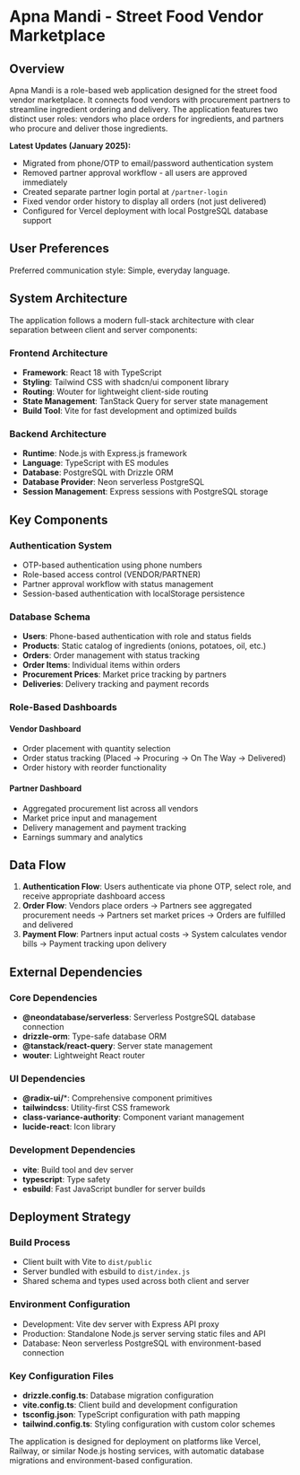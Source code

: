 # Apna Mandi - Street Food Vendor Marketplace

## Overview

Apna Mandi is a role-based web application designed for the street food vendor marketplace. It connects food vendors with procurement partners to streamline ingredient ordering and delivery. The application features two distinct user roles: vendors who place orders for ingredients, and partners who procure and deliver those ingredients.

**Latest Updates (January 2025):**
- Migrated from phone/OTP to email/password authentication system
- Removed partner approval workflow - all users are approved immediately
- Created separate partner login portal at `/partner-login`
- Fixed vendor order history to display all orders (not just delivered)
- Configured for Vercel deployment with local PostgreSQL database support

## User Preferences

Preferred communication style: Simple, everyday language.

## System Architecture

The application follows a modern full-stack architecture with clear separation between client and server components:

### Frontend Architecture
- **Framework**: React 18 with TypeScript
- **Styling**: Tailwind CSS with shadcn/ui component library
- **Routing**: Wouter for lightweight client-side routing
- **State Management**: TanStack Query for server state management
- **Build Tool**: Vite for fast development and optimized builds

### Backend Architecture
- **Runtime**: Node.js with Express.js framework
- **Language**: TypeScript with ES modules
- **Database**: PostgreSQL with Drizzle ORM
- **Database Provider**: Neon serverless PostgreSQL
- **Session Management**: Express sessions with PostgreSQL storage

## Key Components

### Authentication System
- OTP-based authentication using phone numbers
- Role-based access control (VENDOR/PARTNER)
- Partner approval workflow with status management
- Session-based authentication with localStorage persistence

### Database Schema
- **Users**: Phone-based authentication with role and status fields
- **Products**: Static catalog of ingredients (onions, potatoes, oil, etc.)
- **Orders**: Order management with status tracking
- **Order Items**: Individual items within orders
- **Procurement Prices**: Market price tracking by partners
- **Deliveries**: Delivery tracking and payment records

### Role-Based Dashboards

#### Vendor Dashboard
- Order placement with quantity selection
- Order status tracking (Placed → Procuring → On The Way → Delivered)
- Order history with reorder functionality

#### Partner Dashboard
- Aggregated procurement list across all vendors
- Market price input and management
- Delivery management and payment tracking
- Earnings summary and analytics

## Data Flow

1. **Authentication Flow**: Users authenticate via phone OTP, select role, and receive appropriate dashboard access
2. **Order Flow**: Vendors place orders → Partners see aggregated procurement needs → Partners set market prices → Orders are fulfilled and delivered
3. **Payment Flow**: Partners input actual costs → System calculates vendor bills → Payment tracking upon delivery

## External Dependencies

### Core Dependencies
- **@neondatabase/serverless**: Serverless PostgreSQL database connection
- **drizzle-orm**: Type-safe database ORM
- **@tanstack/react-query**: Server state management
- **wouter**: Lightweight React router

### UI Dependencies
- **@radix-ui/***: Comprehensive component primitives
- **tailwindcss**: Utility-first CSS framework
- **class-variance-authority**: Component variant management
- **lucide-react**: Icon library

### Development Dependencies
- **vite**: Build tool and dev server
- **typescript**: Type safety
- **esbuild**: Fast JavaScript bundler for server builds

## Deployment Strategy

### Build Process
- Client built with Vite to `dist/public`
- Server bundled with esbuild to `dist/index.js`
- Shared schema and types used across both client and server

### Environment Configuration
- Development: Vite dev server with Express API proxy
- Production: Standalone Node.js server serving static files and API
- Database: Neon serverless PostgreSQL with environment-based connection

### Key Configuration Files
- **drizzle.config.ts**: Database migration configuration
- **vite.config.ts**: Client build and development configuration
- **tsconfig.json**: TypeScript configuration with path mapping
- **tailwind.config.ts**: Styling configuration with custom color schemes

The application is designed for deployment on platforms like Vercel, Railway, or similar Node.js hosting services, with automatic database migrations and environment-based configuration.